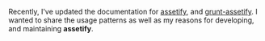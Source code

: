 Recently, I've updated the documentation for [assetify][1], and [grunt-assetify][2]. I wanted to share the usage patterns as well as my reasons for developing, and maintaining **assetify**.

[1]: https://github.com/bevacqua/node-assetify
[2]: https://github.com/bevacqua/grunt-assetify
